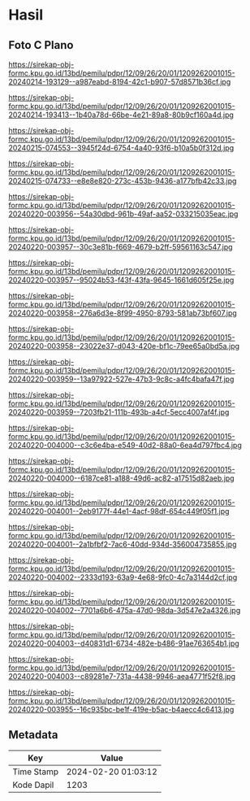 # Hasil

## Foto C Plano

https://sirekap-obj-formc.kpu.go.id/13bd/pemilu/pdpr/12/09/26/20/01/1209262001015-20240214-193129--a987eabd-8194-42c1-b907-57d8571b36cf.jpg

https://sirekap-obj-formc.kpu.go.id/13bd/pemilu/pdpr/12/09/26/20/01/1209262001015-20240214-193413--1b40a78d-66be-4e21-89a8-80b9cf160a4d.jpg

https://sirekap-obj-formc.kpu.go.id/13bd/pemilu/pdpr/12/09/26/20/01/1209262001015-20240215-074553--3945f24d-6754-4a40-93f6-b10a5b0f312d.jpg

https://sirekap-obj-formc.kpu.go.id/13bd/pemilu/pdpr/12/09/26/20/01/1209262001015-20240215-074733--e8e8e820-273c-453b-9436-a177bfb42c33.jpg

https://sirekap-obj-formc.kpu.go.id/13bd/pemilu/pdpr/12/09/26/20/01/1209262001015-20240220-003956--54a30dbd-961b-49af-aa52-033215035eac.jpg

https://sirekap-obj-formc.kpu.go.id/13bd/pemilu/pdpr/12/09/26/20/01/1209262001015-20240220-003957--30c3e81b-f669-4679-b2ff-59561163c547.jpg

https://sirekap-obj-formc.kpu.go.id/13bd/pemilu/pdpr/12/09/26/20/01/1209262001015-20240220-003957--95024b53-f43f-43fa-9645-1661d605f25e.jpg

https://sirekap-obj-formc.kpu.go.id/13bd/pemilu/pdpr/12/09/26/20/01/1209262001015-20240220-003958--276a6d3e-8f99-4950-8793-581ab73bf607.jpg

https://sirekap-obj-formc.kpu.go.id/13bd/pemilu/pdpr/12/09/26/20/01/1209262001015-20240220-003958--23022e37-d043-420e-bf1c-79ee65a0bd5a.jpg

https://sirekap-obj-formc.kpu.go.id/13bd/pemilu/pdpr/12/09/26/20/01/1209262001015-20240220-003959--13a97922-527e-47b3-9c8c-a4fc4bafa47f.jpg

https://sirekap-obj-formc.kpu.go.id/13bd/pemilu/pdpr/12/09/26/20/01/1209262001015-20240220-003959--7203fb21-111b-493b-a4cf-5ecc4007af4f.jpg

https://sirekap-obj-formc.kpu.go.id/13bd/pemilu/pdpr/12/09/26/20/01/1209262001015-20240220-004000--c3c6e4ba-e549-40d2-88a0-6ea4d797fbc4.jpg

https://sirekap-obj-formc.kpu.go.id/13bd/pemilu/pdpr/12/09/26/20/01/1209262001015-20240220-004000--6187ce81-a188-49d6-ac82-a17515d82aeb.jpg

https://sirekap-obj-formc.kpu.go.id/13bd/pemilu/pdpr/12/09/26/20/01/1209262001015-20240220-004001--2eb9177f-44e1-4acf-98df-654c449f05f1.jpg

https://sirekap-obj-formc.kpu.go.id/13bd/pemilu/pdpr/12/09/26/20/01/1209262001015-20240220-004001--2a1bfbf2-7ac6-40dd-934d-356004735855.jpg

https://sirekap-obj-formc.kpu.go.id/13bd/pemilu/pdpr/12/09/26/20/01/1209262001015-20240220-004002--2333d193-63a9-4e68-9fc0-4c7a3144d2cf.jpg

https://sirekap-obj-formc.kpu.go.id/13bd/pemilu/pdpr/12/09/26/20/01/1209262001015-20240220-004002--7701a6b6-475a-47d0-98da-3d547e2a4326.jpg

https://sirekap-obj-formc.kpu.go.id/13bd/pemilu/pdpr/12/09/26/20/01/1209262001015-20240220-004003--d40831d1-6734-482e-b486-91ae763654b1.jpg

https://sirekap-obj-formc.kpu.go.id/13bd/pemilu/pdpr/12/09/26/20/01/1209262001015-20240220-004003--c89281e7-731a-4438-9946-aea4771f52f8.jpg

https://sirekap-obj-formc.kpu.go.id/13bd/pemilu/pdpr/12/09/26/20/01/1209262001015-20240220-003955--16c935bc-be1f-419e-b5ac-b4aecc4c6413.jpg


## Metadata

| Key        | Value               |
| ---------- | ------------------- |
| Time Stamp | 2024-02-20 01:03:12 |
| Kode Dapil | 1203                |



